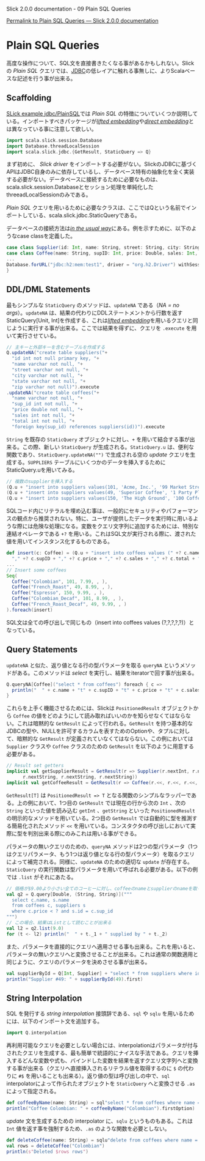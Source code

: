 Slick 2.0.0 documentation - 09 Plain SQL Queries

[Permalink to Plain SQL Queries — Slick 2.0.0 documentation](http://slick.typesafe.com/doc/2.0.0/sql.html)

<!--Plain SQL Queries — Slick 2.0.0 documentation-->

Plain SQL Queries
=================

高度な操作について、SQL文を直接書きたくなる事があるかもしれない。Slickの *Plain SQL* クエリでは、[JDBC][1]の低レイアに触れる事無しに、よりScalaベースな記述を行う事が出来る。

<!--Sometimes you may need to write your own SQL code for an operation which is not well supported at a higher level of abstraction. Instead of falling back to the low level of [JDBC][1], you can use Slick’s *Plain SQL* queries with a much nicer Scala-based API.-->

Scaffolding
-----------

[SLick example jdbc/PlainSQL][2]では *Plain SQL* の特徴についていくつか説明している。インポートすべきパッケージが[*lifted embedding*][3]や[*direct embedding*][4]とは異なっている事に注意して欲しい。

<!--[Slick example jdbc/PlainSQL][2] demonstrates some features of the *Plain SQL* support. The imports are different from what you’re used to for the [*lifted embedding*][3] or [*direct embedding*][4]:-->

```scala
import scala.slick.session.Database
import Database.threadLocalSession
import scala.slick.jdbc.{GetResult, StaticQuery => Q}
```

まず初めに、 *Slick driver* をインポートする必要がない。SlickのJDBCに基づくAPIはJDBC自身のみに依存しているし、データベース特有の抽象化を全く実装する必要がない。データベースに接続するために必要なものは、scala.slick.session.Databaseとセッション処理を単純化したthreeadLocalSessionのみである。

<!--First of all, there is no *Slick driver* being imported. The JDBC-based APIs in Slick depend only on JDBC itself and do not implement any database-specific abstractions. All we need for the database connection is Database, plus the threadLocalSession to simplify session handling.-->

*Plain SQL* クエリを用いるために必要なクラスは、ここではQという名前でインポートしている、scala.slick.jdbc.StaticQueryである。

<!--The most important class for *Plain SQL* queries is scala.slick.jdbc.StaticQuery which gets imported as Q for more convenient use.-->

データベースの接続方法は[*in the usual way*][5]にある。例を示すために、以下のようなcase classを定義した。

<!--The database connection is opened [*in the usual way*][5]. We are also defining some case classes for our data:-->

```scala
case class Supplier(id: Int, name: String, street: String, city: String, state: String, zip: String)
case class Coffee(name: String, supID: Int, price: Double, sales: Int, total: Int)
...
Database.forURL("jdbc:h2:mem:test1", driver = "org.h2.Driver") withSession {
}
```

DDL/DML Statements
------------------

最もシンプルな `StaticQuery` のメソッドは、`updateNA` である（*NA = no args*）。`updateNA` は、結果の代わりにDDLステートメントから行数を返すStaticQuery[Unit, Int]を作成する、これは[*lifted embedding*][3]を用いるクエリと同じように実行する事が出来る。ここでは結果を得ずに、クエリを `.execute` を用いて実行させている。

<!--The simplest StaticQuery method is updateNA which creates a parameterless (*NA = no args*) StaticQuery[Unit, Int] that is supposed to return the row count from a DDL statement instead of a result set. It can be executed the same way as a query that uses the [*lifted embedding*][3]. Here we are using .execute to run the query without getting the results:-->

```scala
// 主キーと外部キーを含むテーブルを作成する
Q.updateNA("create table suppliers("+
  "id int not null primary key, "+
  "name varchar not null, "+
  "street varchar not null, "+
  "city varchar not null, "+
  "state varchar not null, "+
  "zip varchar not null)").execute
.updateNA("create table coffees("+
  "name varchar not null, "+
  "sup_id int not null, "+
  "price double not null, "+
  "sales int not null, "+
  "total int not null, "+
  "foreign key(sup_id) references suppliers(id))").execute
```

`String` を既存の `StaticQuery` オブジェクトに対し、`+` を用いて結合する事が出来る。この際、新しい `StaticQuery` が生成される。`StaticQuery.u` は、便利な関数であり、`StaticQuery.updateNA("")` で生成される空の *update* クエリを生成する。`SUPPLIERS` テーブルにいくつかのデータを挿入するためにStaticQuery.uを用いてみる。

<!--You can append a String to an existing StaticQuery object with +, yielding a new StaticQuery with the same types. The convenience method StaticQuery.u constructs an empty *update* query to start with (identical to StaticQuery.updateNA("")). We are using it to insert some data into the SUPPLIERS table:-->

```scala
// 複数のsupplierを挿入する
(Q.u + "insert into suppliers values(101, 'Acme, Inc.', '99 Market Street', 'Groundsville', 'CA', '95199')").execute
(Q.u + "insert into suppliers values(49, 'Superior Coffee', '1 Party Place', 'Mendocino', 'CA', '95460')").execute
(Q.u + "insert into suppliers values(150, 'The High Ground', '100 Coffee Lane', 'Meadows', 'CA', '93966')").execute
```

SQLコード内にリテラルを埋め込む事は、一般的にセキュリティやパフォーマンスの観点から推奨されない。特に、ユーザが提供したデータを実行時に用いるような際には危険な処理になる。変数をクエリ文字列に追加するためには、特別な連結オペレータである `+?` を用いる。これはSQL文が実行される際に、渡された値を用いてインスタンス化するものである。

<!--Embedding literals into SQL code is generally not recommended for security and performance reasons, especially if they are to be filled at run-time with user-provided data. You can use the special concatenation operator +? to add a bind variable to a query string and instantiate it with the provided value when the statement gets executed:-->

```scala
def insert(c: Coffee) = (Q.u + "insert into coffees values (" +? c.name +
  "," +? c.supID + "," +? c.price + "," +? c.sales + "," +? c.total + ")").execute
...
// Insert some coffees
Seq(
  Coffee("Colombian", 101, 7.99, , ),
  Coffee("French_Roast", 49, 8.99, , ),
  Coffee("Espresso", 150, 9.99, , ),
  Coffee("Colombian_Decaf", 101, 8.99, , ),
  Coffee("French_Roast_Decaf", 49, 9.99, , )
).foreach(insert)
```

SQL文は全ての呼び出しで同じもの（insert into coffees values (?,?,?,?,?)）となっている。

<!--The SQL statement is the same for all calls: insert into coffees values (?,?,?,?,?)-->

Query Statements
----------------

`updateNA` と似た、返り値となる行の型パラメータを取る `queryNA` というメソッドがある。このメソッドは *select* を実行し、結果をiteratorで回す事が出来る。

<!--Similar to updateNA, there is a queryNA method which takes a type parameter for the rows of the result set. You can use it to execute a *select* statement and iterate over the results:-->

```scala
Q.queryNA[Coffee]("select * from coffees") foreach { c =>
  println("  " + c.name + "t" + c.supID + "t" + c.price + "t" + c.sales + "t" + c.total)
}
```

これらを上手く機能させるためには、Slickは `PositionedResult` オブジェクトから `Coffee` の値をどのようにして読み取ればいいのかを知らせなくてはならない。これは暗黙的な `GetResult` によって行われる。`GetResult` を持つ基本的なJDBCの型や、NULLを許可するカラムを表すためのOptionや、タプルに対して、暗黙的な `GetResult` が定義されていなくてはならない。この例においては `Supplier` クラスや `Coffee` クラスのための `GetResult` を以下のように用意する必要がある。

<!--In order for this to work, Slick needs to know how to read Coffee values from a PositionedResult object. This is done with an implicit GetResult value. There are predefined GetResult implicits for the standard JDBC types, for Options of those (to represent nullable columns) and for tuples of types which have a GetResult. For the Supplier and Coffee classes in this example we have to write our own:-->

```scala
// Result set getters
implicit val getSupplierResult = GetResult(r => Supplier(r.nextInt, r.nextString, r.nextString,
      r.nextString, r.nextString, r.nextString))
implicit val getCoffeeResult = GetResult(r => Coffee(r.<<, r.<<, r.<<, r.<<, r.<<))
```

`GetResult[T]` は `PositionedResult => T` となる関数のシンプルなラッパーである。上の例において、1つ目の `GetResult` では現在の行から次の `Int` 、次の `String` といった値を読み込む `getInt` 、`getString` といった `PositionedResult` の明示的なメソッドを用いている。2つ目の `GetResult` では自動的に型を推測する簡易化されたメソッド `<<` を用いている。コンスタクタの呼び出しにおいて実際に型を判別出来る際にのみこれは用いる事ができる。

<!--GetResult[T] is simply a wrapper for a function PositionedResult => T. The first one above uses the explicit PositionedResult methods getInt and getString to read the next Int or String value in the current row. The second one uses the shortcut method << which returns a value of whatever type is expected at this place. (Of course you can only use it when the type is actually known like in this constructor call.)-->

パラメータの無いクエリのための、`queryNA` メソッドは2つの型パラメータ（1つはクエリパラメータ、もう1つは返り値となる行の型パラメータ）を取るクエリによって補完される。同様に、`updateNA` のための適切な `update` が存在する。`StaticQuery` の実行関数は型パラメータを用いて呼ばれる必要がある。以下の例では `.list` がそれにあたる。

<!--The queryNA method for parameterless queries is complemented by query which takes two type parameters, one for the query parameters and one for the result set rows. Similarly, there is a matching update for updateNA. The execution methods of the resulting StaticQuery need to be called with the query parameters, as seen here in the call to .list:-->

```scala
// 価格が$9.00より小さい全てのコーヒーに対し、coffeeのnameとsupplierのnameを取り出す
val q2 = Q.query[Double, (String, String)]("""
  select c.name, s.name
  from coffees c, suppliers s
  where c.price < ? and s.id = c.sup_id
""")
// この場合、結果はListとして読むことが出来る
val l2 = q2.list(9.0)
for (t <- l2) println("  " + t._1 + " supplied by " + t._2)
```

また、パラメータを直接的にクエリへ適用させる事も出来る。これを用いると、パラメータの無いクエリへと変換させることが出来る。これは通常の関数適用と同じように、クエリのパラメータを決めさせる事が出来る。

<!--As an alternative, you can apply the parameters directly to the query, thus reducing it to a parameterless query. This makes the syntax for parameterized queries the same as for normal function application:-->

```scala
val supplierById = Q[Int, Supplier] + "select * from suppliers where id = ?"
println("Supplier #49: " + supplierById(49).first)
```

String Interpolation
-------------------

SQL を発行する *string interpolation* 接頭辞である、`sql` や `sqlu` を用いるためには、以下のインポート文を追加する。

<!--In order to use the string interpolation prefixes sql and sqlu, you need to add one more import statement:-->

```scala
import Q.interpolation
```

再利用可能なクエリを必要としない場合には、interpolationはパラメータが付与されたクエリを生成する、最も簡単で統語的にナイスな手法である。クエリを挿入するどんな変数や式も、バインドした変数を結果を返すクエリ文字列へと変換する事が出来る（クエリへ直接挿入されるリテラル値を取得するのに `$` の代わりに `#$` を用いることも出来る）。返り値の型は呼び出しの中で、`sql` interpolatorによって作られたオブジェクトを `StaticQuery` へと変換させる `.as` によって指定される。

<!--As long as you don’t want function-like reusable queries, interpolation is the easiest and syntactically nicest way of building a parameterized query. Any variable or expression injected into a query gets turned into a bind variable in the resulting query string. (You can use #$ instead of $ to get the literal value inserted directly into the query.) The result type is specified in a call to .as which turns the object produced by the sql interpolator into a StaticQuery:-->

```scala
def coffeeByName(name: String) = sql"select * from coffees where name = $name".as[Coffee]
println("Coffee Colombian: " + coffeeByName("Colombian").firstOption)
```
*update* 文を生成するための interpolator に、`sqlu` というものもある。これは `Int` 値を返す事を強制するため、`.as` のような関数を必要としない。

<!--There is a similar interpolator sqlu for building update statements. It is hardcoded to return an Int value so it does not need the extra .as call:-->

```scala
def deleteCoffee(name: String) = sqlu"delete from coffees where name = $name".first
val rows = deleteCoffee("Colombian")
println(s"Deleted $rows rows")
```

[1]: http://en.wikipedia.org/wiki/Java_Database_Connectivity
[2]: https://github.com/slick/slick-examples/blob/2.0.0/src/main/scala/com/typesafe/slick/examples/jdbc/PlainSQL.scala
[3]: http://slick.typesafe.com/doc/2.0.0/lifted-embedding.html
[4]: http://slick.typesafe.com/doc/2.0.0/direct-embedding.html
[5]: http://slick.typesafe.com/doc/2.0.0/gettingstarted.html#gettingstarted-dbconnection
